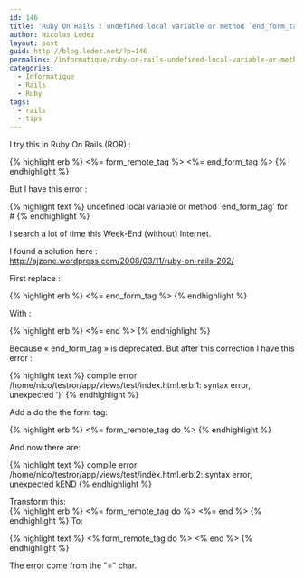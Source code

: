 ```yaml
---
id: 146
title: 'Ruby On Rails : undefined local variable or method `end_form_tag&rsquo;'
author: Nicolas Ledez
layout: post
guid: http://blog.ledez.net/?p=146
permalink: /informatique/ruby-on-rails-undefined-local-variable-or-method-end_form_tag/
categories:
  - Informatique
  - Rails
  - Ruby
tags:
  - rails
  - tips
---
```

I try this in Ruby On Rails (ROR) :

{% highlight erb %}
<%= form_remote_tag %>
<%= end_form_tag %>
{% endhighlight %}

But I have this error :

{% highlight text %}
undefined local variable or method `end_form_tag' for #
{% endhighlight %}

I search a lot of time this Week-End (without) Internet.

I found a solution here :  
<http://ajzone.wordpress.com/2008/03/11/ruby-on-rails-202/>

First replace :

{% highlight erb %}
<%= end_form_tag %>
{% endhighlight %}

With :

{% highlight erb %}
<%= end %>
{% endhighlight %}

Because &laquo;&nbsp;end\_form\_tag&nbsp;&raquo; is deprecated. But after this correction I have this error :

{% highlight text %}
compile error
/home/nico/testror/app/views/test/index.html.erb:1: syntax error, unexpected ')'
{% endhighlight %}

Add a do the the form tag:

{% highlight erb %}
<%= form_remote_tag do %>
{% endhighlight %}

And now there are:

{% highlight text %}
compile error
/home/nico/testror/app/views/test/index.html.erb:2: syntax error, unexpected kEND
{% endhighlight %}

Transform this:  
{% highlight erb %}
<%= form_remote_tag do %>
<%= end %>
{% endhighlight %}
To:

{% highlight text %}
<% form_remote_tag do %>
<% end %>
{% endhighlight %}

<p>The error come from the "=" char.</p>
